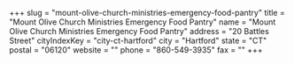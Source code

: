 +++
slug = "mount-olive-church-ministries-emergency-food-pantry"
title = "Mount Olive Church Ministries Emergency Food Pantry"
name = "Mount Olive Church Ministries Emergency Food Pantry"
address = "20 Battles Street"
cityIndexKey = "city-ct-hartford"
city = "Hartford"
state = "CT"
postal = "06120"
website = ""
phone = "860-549-3935"
fax = ""
+++

